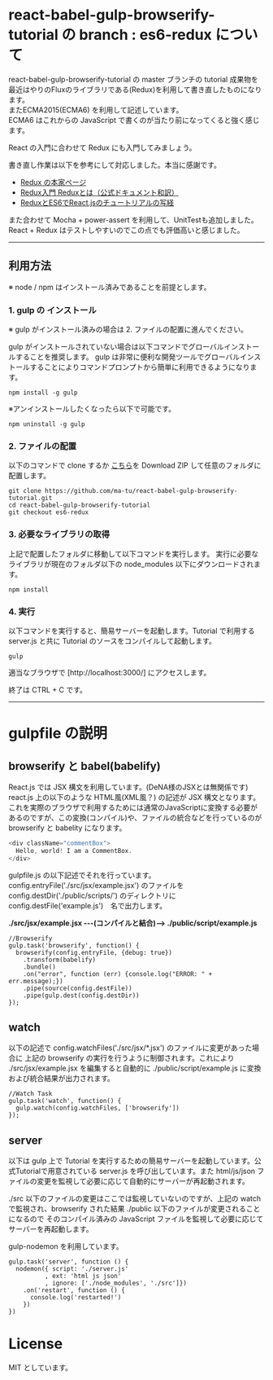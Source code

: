 # react-babel-gulp-browserify-tutorial の branch : es6-redux について

react-babel-gulp-browserify-tutorial の master ブランチの tutorial 成果物を 最近はやりのFluxのライブラリである(Redux)を利用して書き直したものになります。  
またECMA2015(ECMA6) を利用して記述しています。  
ECMA6 はこれからの JavaScript で書くのが当たり前になってくると強く感じます。

React の入門に合わせて Redux にも入門してみましょう。

書き直し作業は以下を参考にして対応しました。本当に感謝です。

* [Redux の本家ページ](http://rackt.org/redux/index.html)
* [Redux入門 Reduxとは（公式ドキュメント和訳）](http://qiita.com/kiita312/items/b001839150ab04a6a427)
* [ReduxとES6でReact.jsのチュートリアルの写経](http://blog.bokuweb.me/entry/redux-tutorial)

また合わせて Mocha + power-assert を利用して、UnitTestも追加しました。 React + Redux はテストしやすいのでこの点でも評価高いと感じました。

---

## 利用方法
※ node / npm はインストール済みであることを前提とします。

### 1. gulp の インストール
※ gulp がインストール済みの場合は 2. ファイルの配置に進んでください。  

gulp がインストールされていない場合は以下コマンドでグローバルインストールすることを推奨します。
gulp は非常に便利な開発ツールでグローバルインストールすることによりコマンドプロンプトから簡単に利用できるようになります。

```
npm install -g gulp
```

※アンインストールしたくなったら以下で可能です。
```
npm uninstall -g gulp
```

### 2. ファイルの配置
以下のコマンドで clone するか [こちら](https://github.com/ma-tu/react-babel-gulp-browserify-tutorial/archive/es6-redux.zip)を Download ZIP して任意のフォルダに配置します。
```
git clone https://github.com/ma-tu/react-babel-gulp-browserify-tutorial.git
cd react-babel-gulp-browserify-tutorial
git checkout es6-redux
```

### 3. 必要なライブラリの取得
上記で配置したフォルダに移動して以下コマンドを実行します。
実行に必要なライブラリが現在のフォルダ以下の node_modules 以下にダウンロードされます。

```
npm install
```
### 4. 実行
以下コマンドを実行すると、簡易サーバーを起動します。Tutorial で利用する server.js と共に Tutorial のソースをコンパイルして起動します。

```
gulp
```

適当なブラウザで [http://localhost:3000/] にアクセスします。

終了は CTRL + C です。

---

# gulpfile の説明

## browserify と babel(babelify)

React.js では JSX 構文を利用しています。(DeNA様のJSXとは無関係です)  
react.js 上の以下のような HTML風(XML風？) の記述が JSX 構文となります。これを実際のブラウザで利用するためには通常のJavaScriptに変換する必要があるのですが、この変換(コンパイル)や、ファイルの統合などを行っているのが browserify と babelity になります。
```js
<div className="commentBox">
  Hello, world! I am a CommentBox.
</div>
```

gulpfile.js の以下記述でそれを行っています。config.entryFile('./src/jsx/example.jsx') のファイルを config.destDir('./public/scripts/') のディレクトリに config.destFile('example.js')　名で出力します。  

**./src/jsx/example.jsx ---(コンパイルと結合)--> ./public/script/example.js**

```
//Browserify
gulp.task('browserify', function() {
  browserify(config.entryFile, {debug: true})
    .transform(babelify)
    .bundle()
    .on("error", function (err) {console.log("ERROR: " + err.message);})
    .pipe(source(config.destFile))
    .pipe(gulp.dest(config.destDir))
});
```

## watch

以下の記述で config.watchFiles('./src/jsx/*.jsx') のファイルに変更があった場合に 上記の browserify の実行を行うように制御されます。これにより ./src/jsx/example.jsx を編集すると自動的に ./public/script/example.js に変換および統合結果が出力されます。

```
//Watch Task
gulp.task('watch', function() {
  gulp.watch(config.watchFiles, ['browserify'])
});
```

## server

以下は gulp 上で Tutorial を実行するための簡易サーバーを起動しています。公式Tutorialで用意されている server.js を呼び出しています。また html/js/json ファイルの変更を監視して必要に応じて自動的にサーバーが再起動されます。

./src 以下のファイルの変更はここでは監視していないのですが、上記の watch で監視され、browserify された結果 ./public 以下のファイルが変更されることになるので そのコンパイル済みの JavaScript ファイルを監視して必要に応じてサーバーを再起動します。

gulp-nodemon を利用しています。

```
gulp.task('server', function () {
  nodemon({ script: './server.js'
          , ext: 'html js json'
          , ignore: ['./node_modules', './src']})
    .on('restart', function () {
      console.log('restarted!')
    })
})
```

# License
MIT としています。
